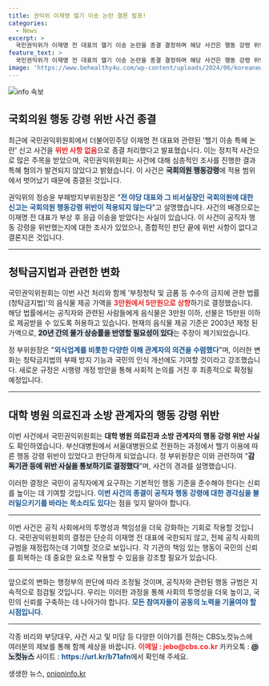 ```yaml
---
title: 권익위 이재명 헬기 이송 논란 결론 발표!
categories:
  - News
excerpt: >
  국민권익위가 이재명 전 대표의 헬기 이송 논란을 종결 결정하며 해당 사건은 행동 강령 위반이 없다고 발표했다. 암묵의 특혜 의혹은 해소되면서, 청탁금지법 내 음식물 제공 가액도 5만원으로 상향 조정된다.
feature_text: >
  국민권익위가 이재명 전 대표의 헬기 이송 논란을 종결 결정하며 해당 사건은 행동 강령 위반이 없다고 발표했다. 암묵의 특혜 의혹은 해소되면서, 청탁금지법 내 음식물 제공 가액도 5만원으로 상향 조정된다.
image: 'https://www.behealthy4u.com/wp-content/uploads/2024/06/koreanews.jpg'
---
```


<p><img src="https://www.behealthy4u.com/wp-content/uploads/2024/06/koreanews.jpg" alt="info 속보" /></p>

<h2 data-ke-size="size26">국회의원 행동 강령 위반 사건 종결</h2>

<p data-ke-size="size16">최근에 국민권익위원회에서 더불어민주당 이재명 전 대표와 관련된 '헬기 이송 특혜 논란' 신고 사건을 <b><span style="color: #ee2323;">위반 사항 없음</span></b>으로 종결 처리했다고 발표했습니다. 이는 정치적 사건으로 많은 주목을 받았으며, 국민권익위원회는 사건에 대해 심층적인 조사를 진행한 결과 특혜 혐의가 발견되지 않았다고 밝혔습니다. 이 사건은 <b><span style="background-color: #21538527;">국회의원 행동강령</span></b>에 적용 범위에서 벗어났기 때문에 종결된 것입니다.</p>

<p data-ke-size="size16">권익위의 정승윤 부패방지부위원장은 "<b><span style="color: #1a5490;">전 야당 대표와 그 비서실장인 국회의원에 대한 신고는 국회의원 행동강령 위반이 적용되지 않는다</span></b>"고 설명했습니다. 사건의 배경으로는 이재명 전 대표가 부상 후 응급 이송을 받았다는 사실이 있습니다. 이 사건이 공직자 행동 강령을 위반했는지에 대한 조사가 있었으나, 종합적인 판단 끝에 위반 사항이 없다고 결론지은 것입니다.</p>

<hr>

<h2 data-ke-size="size26">청탁금지법과 관련한 변화</h2>

<p data-ke-size="size16">국민권익위원회는 이번 사건 처리와 함께 '부정청탁 및 금품 등 수수의 금지에 관한 법률(청탁금지법)'의 음식물 제공 가액을 <b><span style="color: #ee2323;">3만원에서 5만원으로 상향</span></b>하기로 결정했습니다. 해당 법률에서는 공직자와 관련된 사람들에게 음식물은 3만원 이하, 선물은 15만원 이하로 제공받을 수 있도록 허용하고 있습니다. 현재의 음식물 제공 기준은 2003년 제정 된 가액으로, <b><span style="background-color: #21538527;">20년 간의 물가 상승률을 반영할 필요성이 있다</span></b>는 주장이 제기되었습니다.</p>

<p data-ke-size="size16">정 부위원장은 "<b><span style="color: #1a5490;">외식업계를 비롯한 다양한 이해 관계자의 의견을 수렴했다</span></b>"며, 이러한 변화는 청탁금지법의 부패 방지 기능과 국민의 인식 개선에도 기여할 것이라고 강조했습니다. 새로운 규정은 시행령 개정 방안을 통해 사회적 논의를 거친 후 최종적으로 확정될 예정입니다.</p>

<hr>

<h2 data-ke-size="size26">대학 병원 의료진과 소방 관계자의 행동 강령 위반</h2>

<p data-ke-size="size16">이번 사건에서 국민권익위원회는 <b><span style="ee2323;">대학 병원 의료진과 소방 관계자의 행동 강령 위반 사실</span></b>도 확인하였습니다. 부산대병원에서 서울대병원으로 전원하는 과정에서 헬기 이용에 따른 행동 강령 위반이 있었다고 판단하게 되었습니다. 정 부위원장은 이와 관련하여 "<b><span style="background-color: #21538527;">감독기관 등에 위반 사실을 통보하기로 결정했다</span></b>"며, 사건의 경과를 설명했습니다.</p>

<p data-ke-size="size16">이러한 결정은 국민이 공직자에게 요구하는 기본적인 행동 기준을 준수해야 한다는 신뢰를 높이는 데 기여할 것입니다. <b><span style="color: #1a5490;">이번 사건의 종결이 공직자 행동 강령에 대한 경각심을 불러일으키기를 바라는 목소리도 있다</span></b>는 점을 잊지 말아야 합니다.</p>

<hr>

<p data-ke-size="size16">이번 사건은 공직 사회에서의 투명성과 책임성을 더욱 강화하는 기회로 작용할 것입니다. 국민권익위원회의 결정은 단순히 이재명 전 대표에 국한되지 않고, 전체 공직 사회의 규범을 재정립하는데 기여할 것으로 보입니다. 각 기관의 책임 있는 행동이 국민의 신뢰를 회복하는 데 중요한 요소로 작용할 수 있음을 강조할 필요가 있습니다.</p>

<hr>

<p data-ke-size="size16">앞으로의 변화는 행정부의 판단에 따라 조정될 것이며, 공직자와 관련된 행동 규범은 지속적으로 점검될 것입니다. 우리는 이러한 과정을 통해 사회의 투명성을 더욱 높이고, 국민의 신뢰를 구축하는 데 나아가야 합니다. <b><span style="color: #1a5490;">모든 참여자들이 공동의 노력을 기울여야 할 시점입니다</span></b>.</p>

<hr>

<p data-ke-size="size16">각종 비리와 부당대우, 사건 사고 및 미담 등 다양한 이야기를 전하는 CBS노컷뉴스에 여러분의 제보를 통해 함께 세상을 바꿉니다. <b><span style="color: #ee2323;">이메일 : jebo@cbs.co.kr</span></b> 카카오톡 : <b><span style="background-color: #21538527;">@노컷뉴스</span></b> 사이트 : <b><span style="color: #1a5490;">https://url.kr/b71afn</span></b>에서 확인해 주세요.</p>

<p data-ke-size="size16"></p>
생생한 뉴스, <a href="https://onioninfo.kr" rel="dofollow">onioninfo.kr</a>


